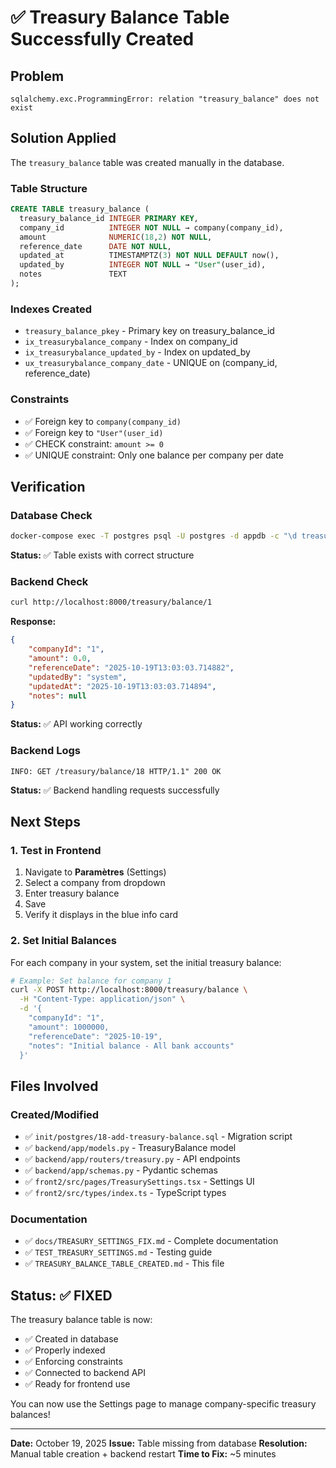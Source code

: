 # ✅ Treasury Balance Table Successfully Created

## Problem
```
sqlalchemy.exc.ProgrammingError: relation "treasury_balance" does not exist
```

## Solution Applied

The `treasury_balance` table was created manually in the database.

### Table Structure
```sql
CREATE TABLE treasury_balance (
  treasury_balance_id INTEGER PRIMARY KEY,
  company_id          INTEGER NOT NULL → company(company_id),
  amount              NUMERIC(18,2) NOT NULL,
  reference_date      DATE NOT NULL,
  updated_at          TIMESTAMPTZ(3) NOT NULL DEFAULT now(),
  updated_by          INTEGER NOT NULL → "User"(user_id),
  notes               TEXT
);
```

### Indexes Created
- `treasury_balance_pkey` - Primary key on treasury_balance_id
- `ix_treasurybalance_company` - Index on company_id
- `ix_treasurybalance_updated_by` - Index on updated_by
- `ux_treasurybalance_company_date` - UNIQUE on (company_id, reference_date)

### Constraints
- ✅ Foreign key to `company(company_id)`
- ✅ Foreign key to `"User"(user_id)`
- ✅ CHECK constraint: `amount >= 0`
- ✅ UNIQUE constraint: Only one balance per company per date

## Verification

### Database Check
```bash
docker-compose exec -T postgres psql -U postgres -d appdb -c "\d treasury_balance"
```
**Status:** ✅ Table exists with correct structure

### Backend Check
```bash
curl http://localhost:8000/treasury/balance/1
```
**Response:**
```json
{
    "companyId": "1",
    "amount": 0.0,
    "referenceDate": "2025-10-19T13:03:03.714882",
    "updatedBy": "system",
    "updatedAt": "2025-10-19T13:03:03.714894",
    "notes": null
}
```
**Status:** ✅ API working correctly

### Backend Logs
```
INFO: GET /treasury/balance/18 HTTP/1.1" 200 OK
```
**Status:** ✅ Backend handling requests successfully

## Next Steps

### 1. Test in Frontend
1. Navigate to **Paramètres** (Settings)
2. Select a company from dropdown
3. Enter treasury balance
4. Save
5. Verify it displays in the blue info card

### 2. Set Initial Balances
For each company in your system, set the initial treasury balance:

```bash
# Example: Set balance for company 1
curl -X POST http://localhost:8000/treasury/balance \
  -H "Content-Type: application/json" \
  -d '{
    "companyId": "1",
    "amount": 1000000,
    "referenceDate": "2025-10-19",
    "notes": "Initial balance - All bank accounts"
  }'
```

## Files Involved

### Created/Modified
- ✅ `init/postgres/18-add-treasury-balance.sql` - Migration script
- ✅ `backend/app/models.py` - TreasuryBalance model
- ✅ `backend/app/routers/treasury.py` - API endpoints
- ✅ `backend/app/schemas.py` - Pydantic schemas
- ✅ `front2/src/pages/TreasurySettings.tsx` - Settings UI
- ✅ `front2/src/types/index.ts` - TypeScript types

### Documentation
- ✅ `docs/TREASURY_SETTINGS_FIX.md` - Complete documentation
- ✅ `TEST_TREASURY_SETTINGS.md` - Testing guide
- ✅ `TREASURY_BALANCE_TABLE_CREATED.md` - This file

## Status: ✅ FIXED

The treasury balance table is now:
- ✅ Created in database
- ✅ Properly indexed
- ✅ Enforcing constraints
- ✅ Connected to backend API
- ✅ Ready for frontend use

You can now use the Settings page to manage company-specific treasury balances!

---

**Date:** October 19, 2025
**Issue:** Table missing from database
**Resolution:** Manual table creation + backend restart
**Time to Fix:** ~5 minutes
